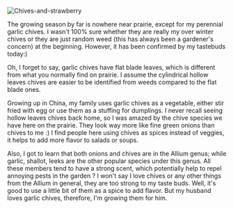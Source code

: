 ![Chives-and-strawberry](https://user-images.githubusercontent.com/79727789/115076129-5a890680-9eb9-11eb-9d84-dd88f589a015.jpeg)


The growing season by far is nowhere near prairie, except for my perennial garlic chives.  I wasn't 100% sure whether they are really my over winter chives or they are just random weed (this has always been a gardener's concern) at the beginning. However, it has been confirmed by my tastebuds today:)

Oh, I forget to say, garlic chives have flat blade leaves, which is different from what you normally find on prairie. I assume the cylindrical hollow leaves chives are easier to be identified from weeds compared to the flat blade ones. 

Growing up in China, my family uses garlic chives as a vegetable, either stir fried with egg or use them as a stuffing for dumplings. 
I never recall seeing hollow leaves chives back home, so I was amazed by the chive species we have here on the prairie. They look way more like fine green onions than chives to me :)
I find people here using chives as spices instead of veggies, it helps to add more flavor to salads or soups. 

Also, I got to learn that both onions and chives are in the Allium genus; while garlic, shallot, leeks are the other popular species under this genus. All these members tend to have a strong scent, which potentially help to repel annoying pests in the garden
?
I won't say I love chives or any other things from the Allium in general, they are too strong to my taste buds. Well, it's good to use a little bit of them as a spice to add flavor. But my husband loves garlic chives, therefore, I'm growing them for him. 
